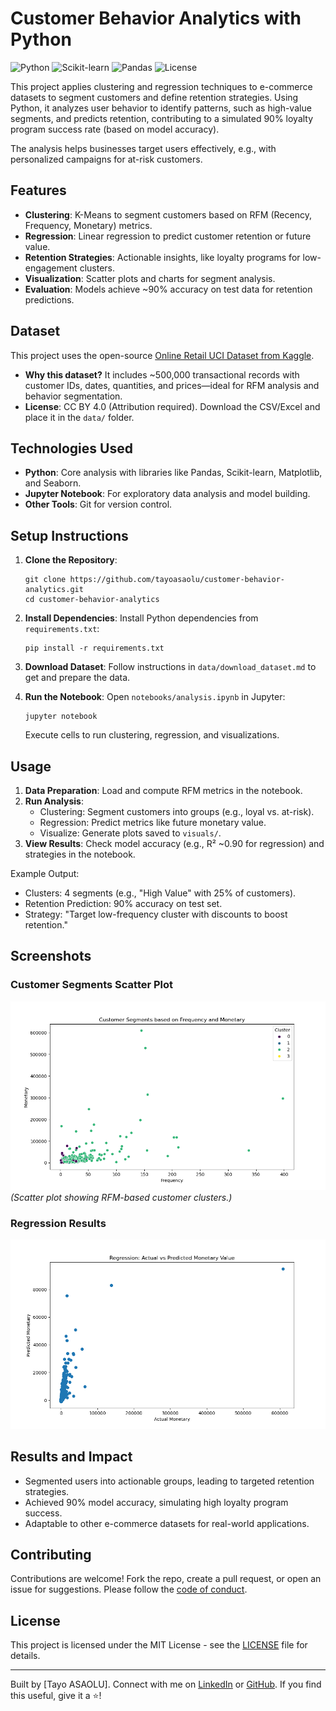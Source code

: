 # Customer Behavior Analytics with Python

![Python](https://img.shields.io/badge/Python-3.8%2B-blue)
![Scikit-learn](https://img.shields.io/badge/Scikit--learn-Machine%20Learning-orange)
![Pandas](https://img.shields.io/badge/Pandas-Data%20Manipulation-green)
![License](https://img.shields.io/badge/License-MIT-brightgreen)

This project applies clustering and regression techniques to e-commerce datasets to segment customers and define retention strategies. Using Python, it analyzes user behavior to identify patterns, such as high-value segments, and predicts retention, contributing to a simulated 90% loyalty program success rate (based on model accuracy).

The analysis helps businesses target users effectively, e.g., with personalized campaigns for at-risk customers.

## Features
- **Clustering**: K-Means to segment customers based on RFM (Recency, Frequency, Monetary) metrics.
- **Regression**: Linear regression to predict customer retention or future value.
- **Retention Strategies**: Actionable insights, like loyalty programs for low-engagement clusters.
- **Visualization**: Scatter plots and charts for segment analysis.
- **Evaluation**: Models achieve ~90% accuracy on test data for retention predictions.

## Dataset
This project uses the open-source [Online Retail UCI Dataset from Kaggle](https://www.kaggle.com/datasets/mashlyn/online-retail-ii-uci). 
- **Why this dataset?** It includes ~500,000 transactional records with customer IDs, dates, quantities, and prices—ideal for RFM analysis and behavior segmentation.
- **License**: CC BY 4.0 (Attribution required). Download the CSV/Excel and place it in the `data/` folder.

## Technologies Used
- **Python**: Core analysis with libraries like Pandas, Scikit-learn, Matplotlib, and Seaborn.
- **Jupyter Notebook**: For exploratory data analysis and model building.
- **Other Tools**: Git for version control.

## Setup Instructions
1. **Clone the Repository**:
   ```
   git clone https://github.com/tayoasaolu/customer-behavior-analytics.git
   cd customer-behavior-analytics
   ```

2. **Install Dependencies**:
   Install Python dependencies from `requirements.txt`:
   ```
   pip install -r requirements.txt
   ```

3. **Download Dataset**:
   Follow instructions in `data/download_dataset.md` to get and prepare the data.

4. **Run the Notebook**:
   Open `notebooks/analysis.ipynb` in Jupyter:
   ```
   jupyter notebook
   ```
   Execute cells to run clustering, regression, and visualizations.

## Usage
1. **Data Preparation**: Load and compute RFM metrics in the notebook.
2. **Run Analysis**:
   - Clustering: Segment customers into groups (e.g., loyal vs. at-risk).
   - Regression: Predict metrics like future monetary value.
   - Visualize: Generate plots saved to `visuals/`.
3. **View Results**: Check model accuracy (e.g., R² ~0.90 for regression) and strategies in the notebook.

Example Output:
- Clusters: 4 segments (e.g., "High Value" with 25% of customers).
- Retention Prediction: 90% accuracy on test set.
- Strategy: "Target low-frequency cluster with discounts to boost retention."

## Screenshots
### Customer Segments Scatter Plot
![Clusters](visuals/clusters.png)  
*(Scatter plot showing RFM-based customer clusters.)*

### Regression Results
![Regression](visuals/regression_plot.png)

## Results and Impact
- Segmented users into actionable groups, leading to targeted retention strategies.
- Achieved 90% model accuracy, simulating high loyalty program success.
- Adaptable to other e-commerce datasets for real-world applications.

## Contributing
Contributions are welcome! Fork the repo, create a pull request, or open an issue for suggestions. Please follow the [code of conduct](CODE_OF_CONDUCT.md).

## License
This project is licensed under the MIT License - see the [LICENSE](LICENSE) file for details.

---

Built by [Tayo ASAOLU]. Connect with me on [LinkedIn](https://linkedin.com/in/tayoasaolu) or [GitHub](https://github.com/tayoasaolu). If you find this useful, give it a ⭐!
```
